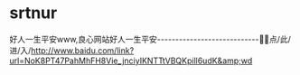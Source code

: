 # srtnur
好人一生平安www,良心网站好人一生平安----------------------------🍥🍥点/此/进/入/http://www.baidu.com/link?url=NoK8PT47PahMhFH8Vie_jnciyIKNTTtVBQKpill6udK&amp;wd

